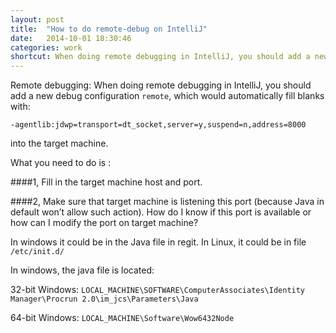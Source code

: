```yaml
---
layout: post
title:  "How to do remote-debug on IntelliJ"
date:   2014-10-01 18:30:46
categories: work
shortcut: When doing remote debugging in IntelliJ, you should add a new debug configuration `remote`, which...
---
```

Remote debugging:
When doing remote debugging in IntelliJ, you should add a new debug configuration `remote`, which would automatically fill blanks with:

`-agentlib:jdwp=transport=dt_socket,server=y,suspend=n,address=8000`

into the target machine.

What you need to do is :

####1, Fill in the target machine host and port. 

####2, Make sure that target machine is listening this port (because Java in default won’t allow such action).
How do I know if this port is available or how can I modify the port on target machine?

In windows it could be in the Java file in regit. In Linux, it could be in file `/etc/init.d/` 

In windows, the java file is located:

32-bit Windows: `LOCAL_MACHINE\SOFTWARE\ComputerAssociates\Identity Manager\Procrun 2.0\im_jcs\Parameters\Java`

64-bit Windows: `LOCAL_MACHINE\Software\Wow6432Node`